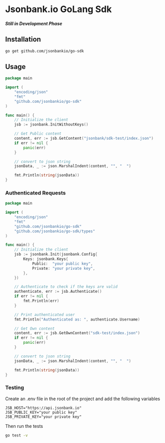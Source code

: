 # Jsonbank.io GoLang Sdk

##### Still in Development Phase

## Installation

```bash
go get github.com/jsonbankio/go-sdk
```

## Usage

```go
package main

import (
	"encoding/json"
	"fmt"
	"github.com/jsonbankio/go-sdk"
)

func main() {
	// Initialize the client
	jsb := jsonbank.InitWithoutKeys()

	// Get Public content
	content, err := jsb.GetContent("jsonbank/sdk-test/index.json")
	if err != nil {
		panic(err)
	}

	// convert to json string
	jsonData, _ := json.MarshalIndent(content, "", "  ")

	fmt.Println(string(jsonData))
}
```

### Authenticated Requests

```go
package main

import (
	"encoding/json"
	"fmt"
	"github.com/jsonbankio/go-sdk"
	"github.com/jsonbankio/go-sdk/types"
)

func main() {
	// Initialize the client
	jsb := jsonbank.Init(jsonbank.Config{
		Keys: jsonbank.Keys{
			Public:  "your public key",
			Private: "your private key",
		},
	})

	// Authenticate to check if the keys are valid
	authenticate, err := jsb.Authenticate()
	if err != nil {
		fmt.Println(err)
	}

	// Print authenticated user
	fmt.Println("Authenticated as: ", authenticate.Username)

	// Get Own content
	content, err := jsb.GetOwnContent("sdk-test/index.json")
	if err != nil {
		panic(err)
	}

	// convert to json string
	jsonData, _ := json.MarshalIndent(content, "", "  ")

	fmt.Println(string(jsonData))
}
```

### Testing

Create an .env file in the root of the project and add the following variables

```dotenv
JSB_HOST="https://api.jsonbank.io"
JSB_PUBLIC_KEY="your public key"
JSB_PRIVATE_KEY="your private key"
```

Then run the tests

```bash
go test -v
```